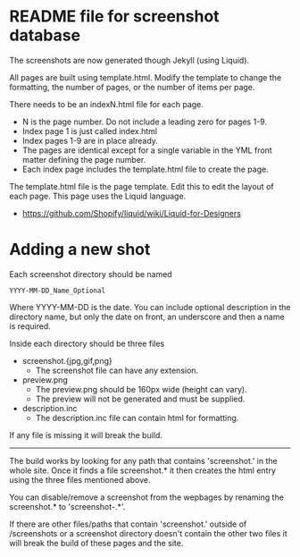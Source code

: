 README file for screenshot database
===================================

The screenshots are now generated though Jekyll (using Liquid).

All pages are built using template.html. Modify the template to
change the formatting, the number of pages, or the number of items
per page.

There needs to be an indexN.html file for each page.

 + N is the page number. Do not include a leading zero for pages 1-9.
 + Index page 1 is just called index.html
 + Index pages 1-9 are in place already.
 + The pages are identical except for a single variable in the
   YML front matter defining the page number.
 + Each index page includes the template.html file to create the page.

The template.html file is the page template. Edit this to edit
the layout of each page. This page uses the Liquid language.

 + <https://github.com/Shopify/liquid/wiki/Liquid-for-Designers>

Adding a new shot
=================

Each screenshot directory should be named

    YYYY-MM-DD_Name_Optional

Where YYYY-MM-DD is the date. You can include optional description
in the directory name, but only the date on front, an underscore
and then a name is required.

Inside each directory should be three files

 + screenshot.{jpg,gif,png}
   + The screenshot file can have any extension.
 + preview.png
   + The preview.png should be 160px wide (height can vary).
   + The preview will not be generated and must be supplied.
 + description.inc
   + The description.inc file can contain html for formatting.

If any file is missing it will break the build.

* * *

The build works by looking for any path that contains 'screenshot.'
in the whole site. Once it finds a file screenshot.* it then creates
the html entry using the three files mentioned above.

You can disable/remove a screenshot from the wepbages by renaming
the screenshot.* to 'screenshot-.*'.

If there are other files/paths that contain 'screenshot.' outside
of /screenshots or a screenshot directory doesn't contain the other two
files it will break the build of these pages and the site.
